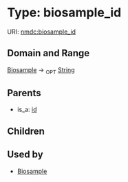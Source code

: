 
# Type: biosample_id




URI: [nmdc:biosample_id](https://microbiomedata/meta/biosample_id)


## Domain and Range

[Biosample](Biosample.md) ->  <sub>OPT</sub> [String](types/String.md)

## Parents

 *  is_a: [id](id.md)

## Children


## Used by

 * [Biosample](Biosample.md)

